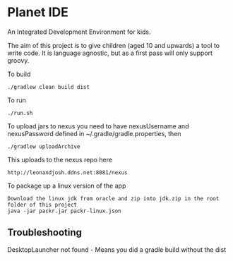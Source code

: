 Planet IDE
==========

An Integrated Development Environment for kids.

The aim of this project is to give children (aged 10 and upwards) a tool to write code.
It is language agnostic, but as a first pass will only support groovy.

To build

    ./gradlew clean build dist

To run 

    ./run.sh
 
To upload jars to nexus you need to have nexusUsername and nexusPassword defined in ~/.gradle/gradle.properties, then

    ./gradlew uploadArchive

This uploads to the nexus repo here

    http://leonandjosh.ddns.net:8081/nexus

To package up a linux version of the app

    Download the linux jdk from oracle and zip into jdk.zip in the root folder of this project
    java -jar packr.jar packr-linux.json

Troubleshooting
---------------
DesktopLauncher not found - Means you did a gradle build without the dist

